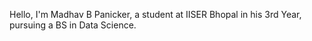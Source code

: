 Hello, I'm Madhav B Panicker, a student at IISER Bhopal in his 3rd Year, pursuing a BS in Data Science.
